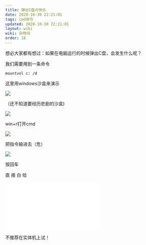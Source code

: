 ```yaml
---
title: 弹出C盘の快乐
date: 2020-10-30 22:21:01
tags: cmd命令
updated: 2020-10-30 22:21:01
layout: wiki
wiki: 杂物间
order: 18
---
```


想必大家都有想过：如果在电脑运行的时候弹出C盘，会发生什么呢？

我们需要用到一条命令

```dos
mountvol c: /d
```

这里用windows沙盒来演示

![](https://raw.thun888.xyz/thun888/tuku/master/img/asd.png)

（还不知道要经历悲剧的沙盒)

![](https://raw.thun888.xyz/thun888/tuku/master/img/asd030223651.png)

win+r打开cmd

![](https://raw.thun888.xyz/thun888/tuku/master/img/20201030224031.png)

把指令输进去（危）

![](https://raw.thun888.xyz/thun888/tuku/master/img/20201030224416.png)

按回车

直 接 白 给
<iframe src="//player.bilibili.com/player.html?aid=970026140&bvid=BV1Np4y1k7QW&cid=251045938&page=1" scrolling="no" border="0" frameborder="no" framespacing="0" allowfullscreen="true"> </iframe>

不推荐在实体机上试！